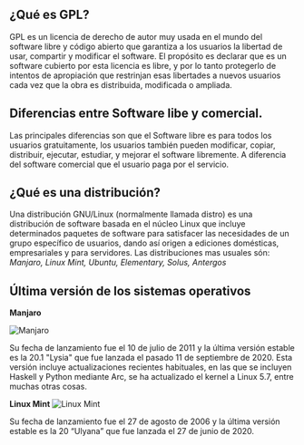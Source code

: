 ## ¿Qué es GPL?
GPL es un licencia de derecho de autor muy usada en el mundo del software libre y código abierto que garantiza a los usuarios la libertad de usar, compartir y modificar el software. El propósito es declarar que es un software cubierto por esta licencia es libre, y por lo tanto protegerlo de intentos de apropiación que restrinjan esas libertades a nuevos usuarios cada vez que la obra es distribuida, modificada o ampliada.

## Diferencias entre Software libe y comercial.
Las principales diferencias son que el Software libre es para todos los usuarios gratuitamente, los usuarios también pueden modificar, copiar, distribuir, ejecutar, estudiar, y mejorar el software libremente.
A diferencia del software comercial que el usuario paga por el servicio.


## ¿Qué es una distribución?
Una distribución GNU/Linux (normalmente llamada distro) es una distribución de software basada en el núcleo Linux que incluye determinados paquetes de software para satisfacer las necesidades de un grupo específico de usuarios, dando así origen a ediciones domésticas, empresariales y para servidores. 
Las distribuciones mas usuales són:
*Manjaro, Linux Mint, Ubuntu, Elementary, Solus, Antergos*


## Última versión de los sistemas operativos
**Manjaro**

![Manjaro](https://png.pngitem.com/pimgs/s/521-5219618_14-28-february-manjaro-logo-hd-png-download.png)

 Su fecha de lanzamiento fue el 10 de julio de 2011 y la última versión estable es la 20.1 "Lysia" que fue lanzada el pasado 11 de septiembre de 2020.
 Esta versión incluye actualizaciones recientes habituales, en las que se incluyen Haskell y Python mediante Arc, se ha actualizado el kernel a Linux 5.7, entre muchas otras cosas.
 
 **Linux Mint**
  ![Linux Mint](https://www.omgubuntu.co.uk/wp-content/uploads/2017/11/linux-mint.jpg)
  
  Su fecha de lanzamiento fue el 27 de agosto de 2006 y la última versión estable es la 20 “Ulyana” que fue lanzada el  27 de junio de 2020.
  
